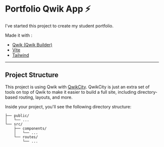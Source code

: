 # Portfolio Qwik App ⚡️

I've started this project to create my student portfolio.

Made it with :

- [Qwik (Qwik Builder)](https://qwik.builder.io/)
- [Vite](https://vitejs.dev/)
- [Tailwind](https://tailwindcss.com/)

---

## Project Structure

This project is using Qwik with [QwikCity](https://qwik.builder.io/qwikcity/overview/). QwikCity is just an extra set of tools on top of Qwik to make it easier to build a full site, including directory-based routing, layouts, and more.

Inside your project, you'll see the following directory structure:

```
├── public/
│   └── ...
└── src/
    ├── components/
    │   └── ...
    └── routes/
        └── ...
```

